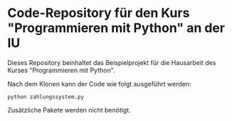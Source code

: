 # Code-Repository für den Kurs "Programmieren mit Python" an der IU

Dieses Repository beinhaltet das Beispielprojekt für die Hausarbeit des Kurses "Programmieren mit Python".

Nach dem Klonen kann der Code wie folgt ausgeführt werden:

`python zahlungssystem.py`

Zusätzliche Pakete werden nicht benötigt.
